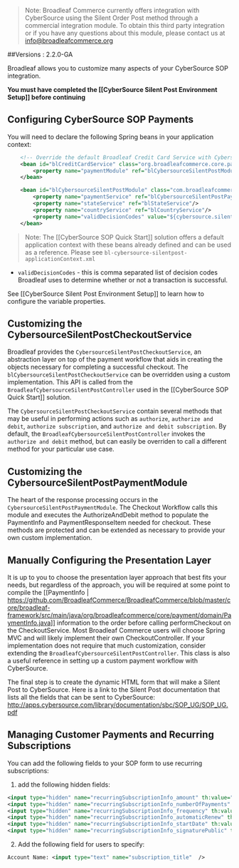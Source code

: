 > Note: Broadleaf Commerce currently offers integration with CyberSource using the Silent Order Post method through a commercial integration module. To obtain this third party integration or if you have any questions about this module, please contact us at info@broadleafcommerce.org

##Versions : 2.2.0-GA

Broadleaf allows you to customize many aspects of your CyberSource SOP integration.

**You must have completed the [[CyberSource Silent Post Environment Setup]] before continuing**

## Configuring CyberSource SOP Payments

You will need to declare the following Spring beans in your application context:

```xml
    <!-- Override the default Broadleaf Credit Card Service with Cybersource Silent Post -->
    <bean id="blCreditCardService" class="org.broadleafcommerce.core.payment.service.PaymentServiceImpl">
        <property name="paymentModule" ref="blCybersourceSilentPostModule"/>
    </bean>

    <bean id="blCybersourceSilentPostModule" class="com.broadleafcommerce.payment.service.module.CybersourceSilentPostPaymentModule">
        <property name="paymentService" ref="blCybersourceSilentPostPaymentService"/>
        <property name="stateService" ref="blStateService"/>
        <property name="countryService" ref="blCountryService"/>
        <property name="validDecisionCodes" value="${cybersource.silentpost.validDecisionCodes}"/>
    </bean>
```

> Note: The [[CyberSource SOP Quick Start]] solution offers a default application context with these beans already defined and can be used as a reference. Please see `bl-cybersource-silentpost-applicationContext.xml`

* `validDecisionCodes` - this is comma separated list of decision codes Broadleaf uses to determine whether or not a transaction is successful.

See [[CyberSource Silent Post Environment Setup]] to learn how to configure the variable properties.

## Customizing the CybersourceSilentPostCheckoutService

Broadleaf provides the `CybersourceSilentPostCheckoutService`, an abstraction layer on top of the payment workflow that aids in creating
the objects necessary for completing a successful checkout. The `blCybersourceSilentPostCheckoutService` can be overridden using a custom implementation.
This API is called from the `BroadleafCybersourceSilentPostController` used in the [[CyberSource SOP Quick Start]] solution.

The `CybersourceSilentPostCheckoutService` contain several methods that may be useful in performing actions such as `authorize`, `authorize and debit`, `authorize subscription`, and `authorize and debit subscription`. By default, the `BroadleafCybersourceSilentPostController` invokes the `authorize and debit` method, but can easily be overriden to call a different method for your particular use case.

## Customizing the CybersourceSilentPostPaymentModule

The heart of the response processing occurs in the `CybersourceSilentPostPaymentModule`. The Checkout Workflow calls this module and executes the AuthorizeAndDebit method to populate the PaymentInfo and PaymentResponseItem needed for checkout. These methods are protected and can be extended as necessary to provide your own custom implementation.

## Manually Configuring the Presentation Layer

It is up to you to choose the presentation layer approach that best fits your needs, but regardless of the approach, 
you will be required at some point to compile the [[PaymentInfo | https://github.com/BroadleafCommerce/BroadleafCommerce/blob/master/core/broadleaf-framework/src/main/java/org/broadleafcommerce/core/payment/domain/PaymentInfo.java]] information 
to the order before calling performCheckout on the CheckoutService. 
Most Broadleaf Commerce users will choose Spring MVC and will likely implement their own CheckoutController. 
If your implementation does not require that much customization, consider extending the `BroadleafCybersourceSilentPostController`.
This class is also a useful reference in setting up a custom payment workflow with CyberSource.

The final step is to create the dynamic HTML form that will make a Silent Post to CyberSource.
Here is a link to the Silent Post documentation that lists all the fields that can be sent to CyberSource:
http://apps.cybersource.com/library/documentation/sbc/SOP_UG/SOP_UG.pdf


## Managing Customer Payments and Recurring Subscriptions
You can add the following fields to your SOP form to use recurring subscriptions:
1. add the following hidden fields:
```xml
<input type="hidden" name="recurringSubscriptionInfo_amount" th:value="${recurringSubscriptionInfo_amount}" />
<input type="hidden" name="recurringSubscriptionInfo_numberOfPayments" th:value="${recurringSubscriptionInfo_numberOfPayments}" />
<input type="hidden" name="recurringSubscriptionInfo_frequency" th:value="${recurringSubscriptionInfo_frequency}" />
<input type="hidden" name="recurringSubscriptionInfo_automaticRenew" th:value="${recurringSubscriptionInfo_automaticRenew}" />
<input type="hidden" name="recurringSubscriptionInfo_startDate" th:value="${recurringSubscriptionInfo_startDate}" />
<input type="hidden" name="recurringSubscriptionInfo_signaturePublic" th:value="${recurringSubscriptionInfo_signaturePublic}" />
```

2. Add the following field for users to specify:
```xml
Account Name: <input type="text" name="subscription_title"  />
```


